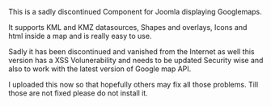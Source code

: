  This is a sadly discontinued Component for Joomla displaying Googlemaps. 
 
 It supports KML and KMZ datasources, Shapes and overlays, Icons and html inside a map and is really easy to use.  
 
 Sadly it has been discontinued and vanished from the Internet as well this version has a XSS Volunerability and 
 needs to be updated Security wise and also to work with the latest version of Google map API.  
 
 I uploaded this now so that hopefully others may fix all those problems. 
 Till those are not fixed please do not install it.
